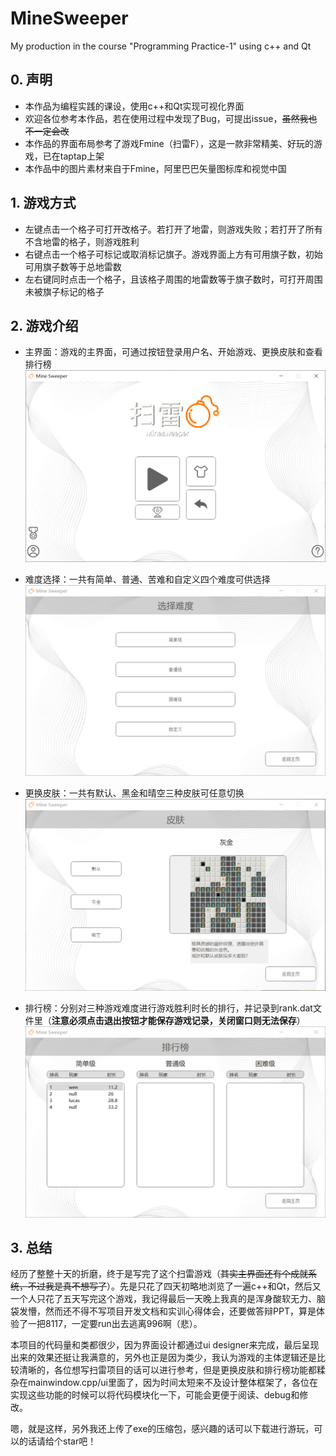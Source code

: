 # MineSweeper
My production in the course "Programming Practice-1" using c++ and Qt

## 0. 声明

- 本作品为编程实践的课设，使用c++和Qt实现可视化界面
- 欢迎各位参考本作品，若在使用过程中发现了Bug，可提出issue，~~虽然我也不一定会改~~
- 本作品的界面布局参考了游戏Fmine（扫雷F），这是一款非常精美、好玩的游戏，已在taptap上架
- 本作品中的图片素材来自于Fmine，阿里巴巴矢量图标库和视觉中国

## 1. 游戏方式

- 左键点击一个格子可打开改格子。若打开了地雷，则游戏失败；若打开了所有不含地雷的格子，则游戏胜利
- 右键点击一个格子可标记或取消标记旗子。游戏界面上方有可用旗子数，初始可用旗子数等于总地雷数
- 左右键同时点击一个格子，且该格子周围的地雷数等于旗子数时，可打开周围未被旗子标记的格子

## 2. 游戏介绍

- 主界面：游戏的主界面，可通过按钮登录用户名、开始游戏、更换皮肤和查看排行榜![image-20220914224947934](https://github.com/LucasWang03/MineSweeper/blob/main/img/image-20220914224947934.png)
- 难度选择：一共有简单、普通、苦难和自定义四个难度可供选择![image-20220914225521994](https://github.com/LucasWang03/MineSweeper/blob/main/img/image-20220914225521994.png)

- 更换皮肤：一共有默认、黑金和晴空三种皮肤可任意切换![image-20220914225831510](https://github.com/LucasWang03/MineSweeper/blob/main/img/image-20220914225831510.png)

- 排行榜：分别对三种游戏难度进行游戏胜利时长的排行，并记录到rank.dat文件里（**注意必须点击退出按钮才能保存游戏记录，关闭窗口则无法保存**）![image-20220914230102272](https://github.com/LucasWang03/MineSweeper/blob/main/img/image-20220914230102272.png)

## 3. 总结

经历了整整十天的折磨，终于是写完了这个扫雷游戏（~~其实主界面还有个成就系统，不过我是真不想写了~~）。先是只花了四天初略地浏览了一遍c++和Qt，然后又一个人只花了五天写完这个游戏，我记得最后一天晚上我真的是浑身酸软无力、脑袋发懵，然而还不得不写项目开发文档和实训心得体会，还要做答辩PPT，算是体验了一把8117，一定要run出去逃离996啊（悲）。

本项目的代码量和类都很少，因为界面设计都通过ui designer来完成，最后呈现出来的效果还挺让我满意的，另外也正是因为类少，我认为游戏的主体逻辑还是比较清晰的，各位想写扫雷项目的话可以进行参考，但是更换皮肤和排行榜功能都糅杂在mainwindow.cpp/ui里面了，因为时间太短来不及设计整体框架了，各位在实现这些功能的时候可以将代码模块化一下，可能会更便于阅读、debug和修改。

嗯，就是这样，另外我还上传了exe的压缩包，感兴趣的话可以下载进行游玩，可以的话请给个star吧！
